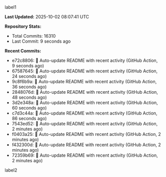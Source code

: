 
label1 
<!-- ACTIVITY_START -->
**Last Updated:** 2025-10-02 08:07:41 UTC

**Repository Stats:**
- Total Commits: 16310
- Last Commit: 9 seconds ago

**Recent Commits:**
- e72c8806: 🤖 Auto-update README with recent activity (GitHub Action, 9 seconds ago)
- 67587645: 🤖 Auto-update README with recent activity (GitHub Action, 24 seconds ago)
- 9c8f6b9a: 🤖 Auto-update README with recent activity (GitHub Action, 36 seconds ago)
- 2848076d: 🤖 Auto-update README with recent activity (GitHub Action, 48 seconds ago)
- 3d2e348a: 🤖 Auto-update README with recent activity (GitHub Action, 60 seconds ago)
- c7d3c44a: 🤖 Auto-update README with recent activity (GitHub Action, 86 seconds ago)
- 7543ed52: 🤖 Auto-update README with recent activity (GitHub Action, 2 minutes ago)
- f0403a25: 🤖 Auto-update README with recent activity (GitHub Action, 2 minutes ago)
- f432300d: 🤖 Auto-update README with recent activity (GitHub Action, 2 minutes ago)
- 72359b69: 🤖 Auto-update README with recent activity (GitHub Action, 2 minutes ago)
<!-- ACTIVITY_END -->

label2

